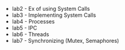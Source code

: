 - lab2 - Ex of using System Calls
- lab3 - Implementing System Calls
- lab4 - Processes
- lab5 - IPC
- lab6 - Threads
- lab7 - Synchronizing (Mutex, Semaphores)